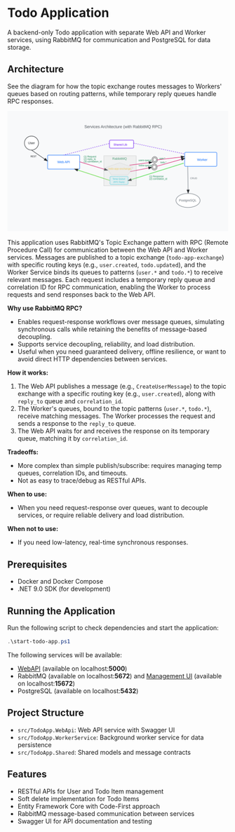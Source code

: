 # Todo Application

A backend-only Todo application with separate Web API and Worker services, using RabbitMQ for communication and PostgreSQL for data storage.

## Architecture

See the diagram for how the topic exchange routes messages to Workers' queues based on routing patterns, while temporary reply queues handle RPC responses.

![Todo App Architecture Diagram](architecture-diagram.svg)

This application uses RabbitMQ's Topic Exchange pattern with RPC (Remote Procedure Call) for communication between the Web API and Worker services. Messages are published to a topic exchange (`todo-app-exchange`) with specific routing keys (e.g., `user.created`, `todo.updated`), and the Worker Service binds its queues to patterns (`user.*` and `todo.*`) to receive relevant messages. Each request includes a temporary reply queue and correlation ID for RPC communication, enabling the Worker to process requests and send responses back to the Web API.

**Why use RabbitMQ RPC?**

- Enables request-response workflows over message queues, simulating synchronous calls while retaining the benefits of message-based decoupling.
- Supports service decoupling, reliability, and load distribution.
- Useful when you need guaranteed delivery, offline resilience, or want to avoid direct HTTP dependencies between services.

**How it works:**

1. The Web API publishes a message (e.g., `CreateUserMessage`) to the topic exchange with a specific routing key (e.g., `user.created`), along with `reply_to` queue and `correlation_id`.
2. The Worker's queues, bound to the topic patterns (`user.*`, `todo.*`), receive matching messages. The Worker processes the request and sends a response to the `reply_to` queue.
3. The Web API waits for and receives the response on its temporary queue, matching it by `correlation_id`.

**Tradeoffs:**

- More complex than simple publish/subscribe: requires managing temp queues, correlation IDs, and timeouts.
- Not as easy to trace/debug as RESTful APIs.

**When to use:**

- When you need request-response over queues, want to decouple services, or require reliable delivery and load distribution.

**When not to use:**

- If you need low-latency, real-time synchronous responses.

## Prerequisites

- Docker and Docker Compose
- .NET 9.0 SDK (for development)

## Running the Application

Run the following script to check dependencies and start the application:

```powershell
.\start-todo-app.ps1
```

The following services will be available:

- [WebAPI](http://localhost:5000) (available on localhost:**5000**)
- RabbitMQ (available on localhost:**5672**) and [Management UI](http://localhost:15672) (available on localhost:**15672**)
- PostgreSQL (available on localhost:**5432**)

## Project Structure

- `src/TodoApp.WebApi`: Web API service with Swagger UI
- `src/TodoApp.WorkerService`: Background worker service for data persistence
- `src/TodoApp.Shared`: Shared models and message contracts

## Features

- RESTful APIs for User and Todo Item management
- Soft delete implementation for Todo Items
- Entity Framework Core with Code-First approach
- RabbitMQ message-based communication between services
- Swagger UI for API documentation and testing
